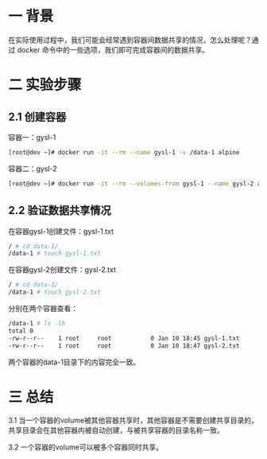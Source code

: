 # 一 背景
在实际使用过程中，我们可能会经常遇到容器间数据共享的情况，怎么处理呢？通过 docker 命令中的一些选项，我们即可完成容器间的数据共享。

# 二 实验步骤
## 2.1 创建容器
容器一：gysl-1
```bash
[root@dev ~]# docker run -it --rm --name gysl-1 -v /data-1 alpine
```
容器二：gysl-2
```bash
[root@dev ~]# docker run -it --rm --volumes-from gysl-1 --name gysl-2 alpine
```
## 2.2 验证数据共享情况
在容器gysl-1创建文件：gysl-1.txt
```bash
/ # cd data-1/
/data-1 # touch gysl-1.txt
```
在容器gysl-2创建文件：gysl-2.txt
```bash
/ # cd data-1/
/data-1 # touch gysl-2.txt
```
分别在两个容器查看：
```bash
/data-1 # ls -lh
total 0
-rw-r--r--    1 root     root           0 Jan 10 18:45 gysl-1.txt
-rw-r--r--    1 root     root           0 Jan 10 18:47 gysl-2.txt
```
两个容器的data-1目录下的内容完全一致。
# 三 总结
3.1 当一个容器的volume被其他容器共享时，其他容器是不需要创建共享目录的，共享目录会在其他容器内被自动创建，与被共享容器的目录名称一致。

3.2 一个容器的volume可以被多个容器同时共享。